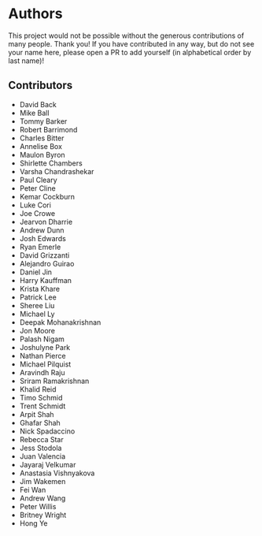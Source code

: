 # Authors

This project would not be possible without the generous contributions of many people. Thank you! If you have contributed
in any way, but do not see your name here, please open a PR to add yourself (in alphabetical order by last name)!

## Contributors

- David Back
- Mike Ball
- Tommy Barker
- Robert Barrimond
- Charles Bitter
- Annelise Box
- Maulon Byron
- Shirlette Chambers
- Varsha Chandrashekar
- Paul Cleary
- Peter Cline
- Kemar Cockburn
- Luke Cori
- Joe Crowe
- Jearvon Dharrie
- Andrew Dunn
- Josh Edwards
- Ryan Emerle
- David Grizzanti
- Alejandro Guirao
- Daniel Jin
- Harry Kauffman
- Krista Khare
- Patrick Lee
- Sheree Liu
- Michael Ly
- Deepak Mohanakrishnan
- Jon Moore
- Palash Nigam
- Joshulyne Park
- Nathan Pierce
- Michael Pilquist
- Aravindh Raju
- Sriram Ramakrishnan
- Khalid Reid
- Timo Schmid
- Trent Schmidt
- Arpit Shah
- Ghafar Shah
- Nick Spadaccino
- Rebecca Star
- Jess Stodola
- Juan Valencia
- Jayaraj Velkumar
- Anastasia Vishnyakova
- Jim Wakemen
- Fei Wan
- Andrew Wang
- Peter Willis
- Britney Wright
- Hong Ye
